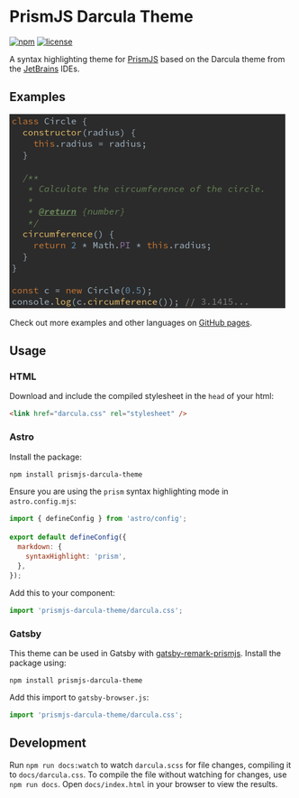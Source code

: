 # PrismJS Darcula Theme

[![npm](https://img.shields.io/npm/v/prismjs-darcula-theme.svg)](https://www.npmjs.com/package/prismjs-darcula-theme)
[![license](https://img.shields.io/npm/l/prismjs-darcula-theme.svg)](https://www.npmjs.com/package/prismjs-darcula-theme)

A syntax highlighting theme for [PrismJS] based on the Darcula theme from the [JetBrains] IDEs.

## Examples

![Example screenshot](screenshot.png)

Check out more examples and other languages on [GitHub pages](https://lucascorpion.github.io/prismjs-darcula-theme).

## Usage

### HTML

Download and include the compiled stylesheet in the `head` of your html:

```html
<link href="darcula.css" rel="stylesheet" />
```

### Astro

Install the package:

```shell
npm install prismjs-darcula-theme
```

Ensure you are using the `prism` syntax highlighting mode in `astro.config.mjs`:

```js
import { defineConfig } from 'astro/config';

export default defineConfig({
  markdown: {
    syntaxHighlight: 'prism',
  },
});
```

Add this to your component:

```js
import 'prismjs-darcula-theme/darcula.css';
```

### Gatsby

This theme can be used in Gatsby with [gatsby-remark-prismjs].
Install the package using:

```shell
npm install prismjs-darcula-theme
```

Add this import to `gatsby-browser.js`:

```js
import 'prismjs-darcula-theme/darcula.css';
```

## Development

Run `npm run docs:watch` to watch `darcula.scss` for file changes, compiling it to `docs/darcula.css`.
To compile the file without watching for changes, use `npm run docs`.
Open `docs/index.html` in your browser to view the results.

[PrismJS]: https://prismjs.com
[JetBrains]: https://www.jetbrains.com
[gatsby-remark-prismjs]: https://www.gatsbyjs.org/packages/gatsby-remark-prismjs
[gatsby-plugin-sass]: https://www.gatsbyjs.org/packages/gatsby-plugin-sass

